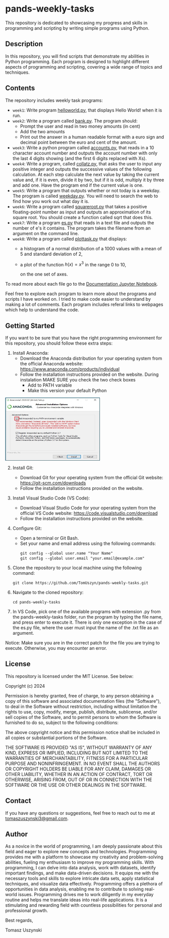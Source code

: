 # pands-weekly-tasks

This repository is dedicated to showcasing my progress and skills in programming and scripting by writing simple programs using Python.

## Description

In this repository, you will find scripts that demonstrate my abilities in Python programming. Each program is designed to highlight different aspects of programming and scripting, covering a wide range of topics and techniques. 

## Contents

The repository includes weekly task programs:

- `week1`: Write program [helloworld.py](https://github.com/TomUszyn/pands-weekly-tasks/blob/main/helloworld.py), that displays Hello World! when it is run.
- `week2`: Write a program called [bank.py](https://github.com/TomUszyn/pands-weekly-tasks/blob/main/bank.py). 
The program should:
    *  Prompt the user and read in two money amounts (in cent)
    *  Add the two amounts
    *  Print out the answer in a human readable format with a euro sign and decimal point between the euro and cent of the amount. 
- `week3`: Write a python program called [accounts.py](https://github.com/TomUszyn/pands-weekly-tasks/blob/main/accounts.py), that reads in a 10 character account number and outputs the account number with only the last 4 digits showing (and the first 6 digits replaced with Xs).
- `week4`: Write a program, called [collatz.py](https://github.com/TomUszyn/pands-weekly-tasks/blob/main/collatz.py), that asks the user to input any positive integer and outputs the successive values of the following calculation. At each step calculate the next value by taking the current value and, if it is even, divide it by two, but if it is odd, multiply it by three and add one.
Have the program end if the current value is one.
- `week5`: Write a program that outputs whether or not today is a weekday. The program is called [weekday.py](https://github.com/TomUszyn/pands-weekly-tasks/blob/main/weekday.py).
You will need to search the web to find how you work out what day it is.
- `week6`: Write a program called [squareroot.py](https://github.com/TomUszyn/pands-weekly-tasks/blob/main/squareroot.py) that takes a positive floating-point number as input and outputs an approximation of its square root. You should create a function called sqrt that does this.
- `week7`: Write a program [es.py](https://github.com/TomUszyn/pands-weekly-tasks/blob/main/es.py) that reads in a text file and outputs the number of e's it contains. The program takes the filename from an argument on the command line.
- `week8`: Write a program called [plottask.py](https://github.com/TomUszyn/pands-weekly-tasks/blob/main/plottask.py) that displays:
   * a histogram of a normal distribution of a 1000 values with a mean of 5 and standard deviation of 2, 
   * a plot of the function  $h(x) = x^3$ in the range 0 to 10,

     on the one set of axes.

To read more about each file go to the [Documentation Jupyter Notebook](Documentation.ipynb).

Feel free to explore each program to learn more about the programs and scripts I have worked on. I tried to make code easier to understand by making a lot of comments. Each program includes referal links to webpages which help to understand the code.

## Getting Started

If you want to be sure that you have the right programming environment for this repository, you should follow these extra 
steps:

1. Install Anaconda: 
    - Download the Anaconda distribution for your operating system from the official Anaconda website: https://www.anaconda.com/products/individual
    - Follow the installation instructions provided on the website. 
      During instalation MAKE SURE you check the two check boxes
       * Add to PATH variable
       * Make this version your default Python


<img src="img/advanced_option.png"  width="300" height="200" img align='center'>
   

2. Install Git:
    - Download Git for your operating system from the official Git website: https://git-scm.com/downloads
    - Follow the installation instructions provided on the website.

3. Install Visual Studio Code (VS Code):
    - Download Visual Studio Code for your operating system from the official VS Code website: https://code.visualstudio.com/download
    - Follow the installation instructions provided on the website.

4. Configure Git:
    - Open a terminal or Git Bash.
    - Set your name and email address using the following commands:
      ```
      git config --global user.name "Your Name"
      git config --global user.email "your.email@example.com"
      ```

5. Clone the repository to your local machine using the following command:
    ```
    git clone https://github.com/TomUszyn/pands-weekly-tasks.git
    ```

6. Navigate to the cloned repository:
    ```
    cd pands-weekly-tasks

7. In VS Code, pick one of the available programs with extension .py from the pands-weekly-tasks folder, run the program
by typing the file name, and press enter to execute it. There is only one exception in the case of the es.py file, where the user must input the name of the .txt file as an argument.

Notice: Make sure you are in the correct patch for the file you are trying to execute. Otherwise, you may encounter an error.

## License

This repository is licensed under the MIT License. See below:


Copyright (c) 2024 <copyright holder Tomasz Uszynski>

Permission is hereby granted, free of charge, to any person obtaining a copy
of this software and associated documentation files (the "Software"), to deal
in the Software without restriction, including without limitation the rights
to use, copy, modify, merge, publish, distribute, sublicense, and/or sell
copies of the Software, and to permit persons to whom the Software is
furnished to do so, subject to the following conditions:

The above copyright notice and this permission notice shall be included in all
copies or substantial portions of the Software.

THE SOFTWARE IS PROVIDED "AS IS", WITHOUT WARRANTY OF ANY KIND, EXPRESS OR
IMPLIED, INCLUDING BUT NOT LIMITED TO THE WARRANTIES OF MERCHANTABILITY,
FITNESS FOR A PARTICULAR PURPOSE AND NONINFRINGEMENT. IN NO EVENT SHALL THE
AUTHORS OR COPYRIGHT HOLDERS BE LIABLE FOR ANY CLAIM, DAMAGES OR OTHER
LIABILITY, WHETHER IN AN ACTION OF CONTRACT, TORT OR OTHERWISE, ARISING FROM,
OUT OF OR IN CONNECTION WITH THE SOFTWARE OR THE USE OR OTHER DEALINGS IN THE
SOFTWARE.

## Contact

If you have any questions or suggestions, feel free to reach out to me at [tomaszuszynski3@gmail.com](mailto:tomaszuszynski@gmail.com).

## Author

As a novice in the world of programming, I am deeply passionate about this field and eager to explore new concepts and technologies. Programming provides me with a platform to showcase my creativity and problem-solving abilities, fueling my enthusiasm to improve my programming skills. With programming, I can delve into data analysis, work with datasets, identify important findings, and make data-driven decisions. It equips me with the necessary tools and skills to explore intricate data sets, apply statistical techniques, and visualize data effectively. Programming offers a plethora of opportunities in data analysis, enabling me to contribute to solving real-world issues. Programming drives me to work diligently in my everyday routine and helps me translate ideas into real-life applications. It is a stimulating and rewarding field with countless possibilities for personal and professional growth.

Best regards,

Tomasz Uszynski